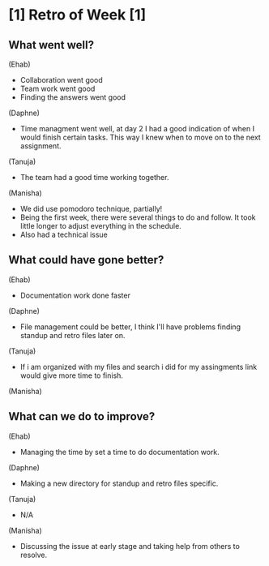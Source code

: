 # [1] Retro of Week [1]

## What went well?
(Ehab)
 - Collaboration went good 
 - Team work went good   
 - Finding the answers went good

(Daphne)
 - Time managment went well, at day 2 I had a good indication of when I would finish certain tasks. 
This way I knew when to move on to the next assignment.


(Tanuja)
 - The team had a good time working together.


(Manisha)
 - We did use pomodoro technique, partially!
 - Being the first week, there were several things to do and follow. It took little longer to adjust everything in the schedule.
 - Also had a technical issue

## What could have gone better?
(Ehab)
 - Documentation work done faster
 
(Daphne)
 - File management could be better, I think I'll have problems finding standup and retro files later on.

(Tanuja)
 - If i am organized with my files and search i did for my assingments link would  give more time to finish.

(Manisha)

## What can we do to improve?
(Ehab)
 - Managing the time by set a time to do documentation work.

(Daphne)
 - Making a new directory for standup and retro files specific.

(Tanuja)
- N/A

(Manisha)
- Discussing the issue at early stage and taking help from others to resolve.